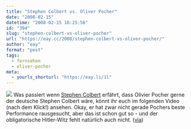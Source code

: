 ```yaml
---
title: "Stephen Colbert vs. Oliver Pocher"
date: "2008-02-15"
datetime: "2008-02-15 16:25:56"
id: "394"
slug: "stephen-colbert-vs-oliver-pocher"
url: "https://eay.cc/2008/stephen-colbert-vs-oliver-pocher/"
author: "eay"
format: "post"
tags:
  - fernsehen
  - oliver-pocher
meta:
  - yourls_shorturl: "https://eay.li/1l"
---
```


![](/uploads/2008/colbertpocher.jpg) Was passiert wenn [Stephen Colbert](http://de.wikipedia.org/wiki/Stephen_Colbert) erfährt, dass Olivier Pocher gerne der deutsche Stephen Colbert wäre, könnt ihr euch im folgenden Video (nach dem Klick!) ansehen. Okay, er hat zwar nicht gerade Pochers beste Performance rausgesucht, aber das ist schon gut so - und der obligatorische Hitler-Witz fehlt natürlich auch nicht. ([via](http://wortvogel.de/?p=993))
